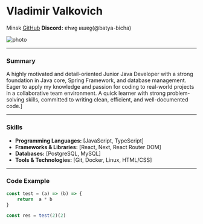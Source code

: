 # Vladimir Valkovich 

Minsk
[GitHub](https://github.com/batya-bicha)
**Discord:** ɐҺиƍ ʁɯɐƍ(@batya-bicha)

![photo](https://github.com/user-attachments/assets/2fa535ff-8e3d-4bd1-9a02-f2140b263ba7)

---

### Summary

A highly motivated and detail-oriented Junior Java Developer with a strong foundation in Java core, Spring Framework, and database management. Eager to apply my knowledge and passion for coding to real-world projects in a collaborative team environment. A quick learner with strong problem-solving skills, committed to writing clean, efficient, and well-documented code.]

---

### Skills

*   **Programming Languages:** [JavaScript, TypeScript]
*   **Frameworks & Libraries:** [React, Next, React Router DOM]
*   **Databases:** [PostgreSQL, MySQL]
*   **Tools & Technologies:** [Git, Docker, Linux, HTML/CSS]

---

### Code Example

```javascript
const test = (a) => (b) => {
    return  a * b
}

const res = test(2)(2) 
```
